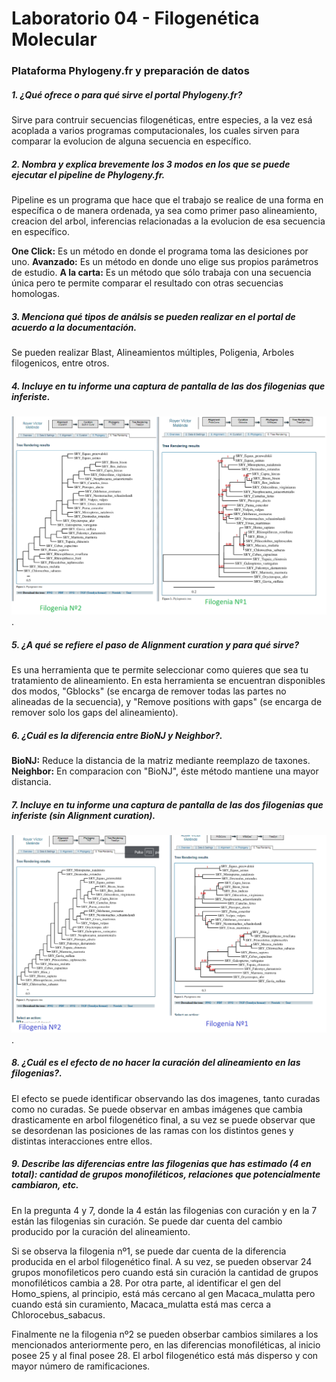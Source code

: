# Laboratorio 04 - Filogenética Molecular

### Plataforma Phylogeny.fr y preparación de datos

##### 1. ¿Qué ofrece o para qué sirve el portal Phylogeny.fr?

Sirve para contruir secuencias filogenéticas, entre especies, a la vez esá acoplada a varios programas computacionales, los cuales sirven para comparar la evolucion de alguna secuencia en específico.

##### 2. Nombra y explica brevemente los 3 modos en los que se puede ejecutar el pipeline de Phylogeny.fr.

Pipeline es un programa que hace que el trabajo se realice de una forma en específica o de manera ordenada, ya sea como primer paso alineamiento, creacion del arbol, inferencias relacionadas a la evolucion de esa secuencia en específico. 

**One Click:**    Es un método en donde el programa toma las desiciones por uno.
**Avanzado:**     Es un método en donde uno elige sus propios parámetros de estudio.
**A la carta:**   Es un método que sólo trabaja con una secuencia única pero te permite comparar el resultado con otras secuencias homologas.

##### 3. Menciona qué tipos de análsis se pueden realizar en el portal de acuerdo a la documentación. 

Se pueden realizar Blast, Alineamientos múltiples, Poligenia, Arboles filogenicos, entre otros.

##### 4. Incluye en tu informe una captura de pantalla de las dos filogenias que inferiste.

![](https://github.com/Rojefer/Bioinformatica/blob/master/.gitignore/filogenia%201%20y%202.png?raw=true).

##### 5. ¿A qué se refiere el paso de Alignment curation y para qué sirve? 

Es una herramienta que te permite seleccionar como quieres que sea tu tratamiento de alineamiento. En esta herramienta se encuentran disponibles dos modos, "Gblocks" (se encarga de remover todas las partes no alineadas de la secuencia), y "Remove positions with gaps" (se encarga de remover solo los gaps del alineamiento).

##### 6. ¿Cuál es la diferencia entre BioNJ y Neighbor?.

**BioNJ:** Reduce la distancia de la matriz mediante reemplazo de taxones.
**Neighbor:** En comparacion con "BioNJ", éste método mantiene una mayor distancia.

##### 7. Incluye en tu informe una captura de pantalla de las dos filogenias que inferiste (sin Alignment curation).

![](https://github.com/Rojefer/Bioinformatica/blob/master/.gitignore/Filogenia%201%20y%202%20sin%20curacion%20de%20alineamiento.png?raw=true).

##### 8. ¿Cuál es el efecto de no hacer la curación del alineamiento en las filogenias?.

El efecto se puede identificar observando las dos imagenes, tanto curadas como no curadas. Se puede observar en ambas imágenes que cambia drasticamente en arbol filogenético final, a su vez se puede observar que se desordenan las posiciones de las ramas con los distintos genes y distintas interacciones entre ellos. 

##### 9. Describe las diferencias entre las filogenias que has estimado (4 en total): cantidad de grupos monofiléticos, relaciones que potencialmente cambiaron, etc.

En la pregunta 4 y 7, donde la 4 están las filogenias con curación y en la 7 están las filogenias sin curación.
Se puede dar cuenta del cambio producido por la curación del alineamiento. 

Si se observa la filogenia nº1, se puede dar cuenta de la diferencia producida en el arbol filogenético final. A su vez, se pueden observar 24 grupos monofileticos pero cuando está sin curación la cantidad de grupos monofiléticos cambia a 28. Por otra parte, al identificar el gen del Homo_spiens, al principio, está más cercano al gen Macaca_mulatta pero cuando está sin curamiento, Macaca_mulatta está mas cerca a Chlorocebus_sabacus.


Finalmente ne la filogenia nº2 se pueden obserbar cambios similares a los mencionados anteriormente pero, en las diferencias monofiléticas, al inicio posee 25 y al final posee 28. El arbol filogenético está más disperso y con mayor número de ramificaciones.




